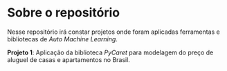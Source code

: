 # Sobre o repositório

Nesse repositório irá constar projetos onde foram aplicadas ferramentas e bibliotecas de *Auto Machine Learning*.

**Projeto 1**: Aplicação da biblioteca *PyCaret* para modelagem do preço de aluguel de casas e apartamentos no Brasil.
